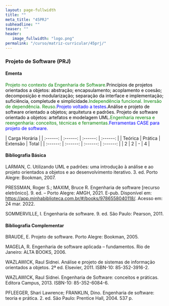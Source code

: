 ```yaml
---
layout: page-fullwidth
title: ""
meta_title: "45PRJ"
subheadline: ""
teaser: ""
header:
   image_fullwidth: "logo.png"
permalink: "/curso/matriz-curricular/45prj/"
---
```


### **Projeto de Software (PRJ)**

#### **Ementa**

<class style="color: green">Projeto no contexto da Engenharia de Software.</class><class style="color: black">Princípios de projetos orientados a objetos: abstração; encapsulamento; acoplamento e coesão; decomposição e modularização; separação da interface e implementação; suficiência, completude e simplicidade.</class><class style="color: green">Independência funcional. Inversão de dependência. Reuso.</class><class style="color: blue">Projeto voltado a testes.</class><class style="color: black">Análise e projeto de software orientado a objetos; arquitetura e padrões. Projeto de software orientado a objetos: artefatos e modelagem UML.</class><class style="color: green">Engenharia reversa e reengenharia: conceitos, técnicas e ferramentas.</class><class style="color: blue">Ferramentas CASE para projeto de software.</class>

| Carga Horária | 
| :------: | :------: | :------: | :------: |
| Teórica | Prática | Extensão | Total |
| :------: | :------: | :------: | :------: |
| 2 | 2 | - | 4 |

#### **Bibliografia Básica**

LARMAN, C. Utilizando UML e padrões: uma introdução à análise e ao projeto orientados a objetos e ao desenvolvimento iterativo. 3. ed. Porto Alegre: Bookman, 2007. 

PRESSMAN, Roger S.; MAXIM, Bruce R. Engenharia de software [recurso eletrônico]. 9. ed. – Porto Alegre: AMGH, 2021. E-pub. Disponível em: https://app.minhabiblioteca.com.br/#/books/9786558040118/. Acesso em: 24 mar. 2022. 

SOMMERVILLE, I. Engenharia de software. 9. ed. São Paulo: Pearson, 2011. 

#### **Bibliografia Complementar**

BRAUDE, E. Projeto de software. Porto Alegre: Bookman, 2005. 

MAGELA, R. Engenharia de software aplicada – fundamentos. Rio de Janeiro: ALTA BOOKS, 2006. 

WAZLAWICK, Raul Sidnei. Análise e projeto de sistemas de informação orientados a objetos. 2ª ed. Elsevier, 2011. ISBN-10: 85-352-3916-2. 

WAZLAWICK, Raul Sidnei. Engenharia de Software: conceitos e práticas. Editora Campus, 2013. ISBN-10: 85-352-6084-6. 

PFLEEGER, Shari Lawrence; FRANKLIN, Dino. Engenharia de software: teoria e prática. 2. ed. São Paulo: Prentice Hall, 2004. 537 p.